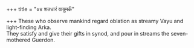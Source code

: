 +++
title = "०४ शतधारं वायुमर्कं"

+++
These who observe mankind regard oblation as streamy Vayu and light-finding Arka.  
     They satisfy and give their gifts in synod, and pour in streams the seven-mothered Guerdon.